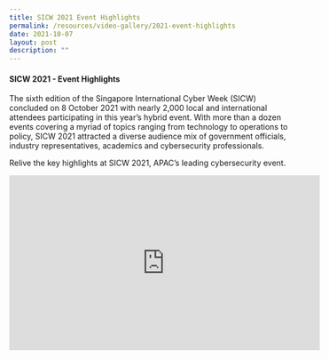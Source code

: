 ```yaml
---
title: SICW 2021 Event Highlights
permalink: /resources/video-gallery/2021-event-highlights
date: 2021-10-07
layout: post
description: ""
---
```

#### **SICW 2021 - Event Highlights**

The sixth edition of the Singapore International Cyber Week (SICW) concluded on 8 October 2021 with nearly 2,000 local and international attendees participating in this year’s hybrid event. With more than a dozen events covering a myriad of topics ranging from technology to operations to policy, SICW 2021 attracted a diverse audience mix of government officials, industry representatives, academics and cybersecurity professionals.

Relive the key highlights at SICW 2021, APAC’s leading cybersecurity event. 

<iframe width="560" height="315" src="https://www.youtube.com/embed/fzrDI8wF-7c" title="YouTube video player" frameborder="0" allow="accelerometer; autoplay; clipboard-write; encrypted-media; gyroscope; picture-in-picture" allowfullscreen></iframe>
